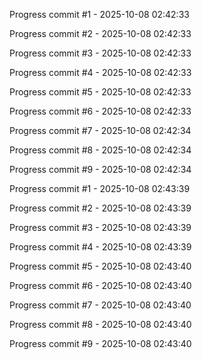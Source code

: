 Progress commit #1 - 2025-10-08 02:42:33

Progress commit #2 - 2025-10-08 02:42:33

Progress commit #3 - 2025-10-08 02:42:33

Progress commit #4 - 2025-10-08 02:42:33

Progress commit #5 - 2025-10-08 02:42:33

Progress commit #6 - 2025-10-08 02:42:33

Progress commit #7 - 2025-10-08 02:42:34

Progress commit #8 - 2025-10-08 02:42:34

Progress commit #9 - 2025-10-08 02:42:34

Progress commit #1 - 2025-10-08 02:43:39

Progress commit #2 - 2025-10-08 02:43:39

Progress commit #3 - 2025-10-08 02:43:39

Progress commit #4 - 2025-10-08 02:43:39

Progress commit #5 - 2025-10-08 02:43:40

Progress commit #6 - 2025-10-08 02:43:40

Progress commit #7 - 2025-10-08 02:43:40

Progress commit #8 - 2025-10-08 02:43:40

Progress commit #9 - 2025-10-08 02:43:40

